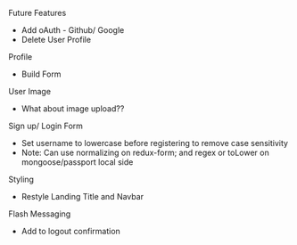 Future Features
- Add oAuth - Github/ Google
- Delete User Profile

Profile
- Build Form

User Image
- What about image upload??

Sign up/ Login Form
- Set username to lowercase before registering to remove case sensitivity
- Note: Can use normalizing on redux-form; and regex or toLower on mongoose/passport local side

Styling
- Restyle Landing Title and Navbar

Flash Messaging
- Add to logout confirmation
